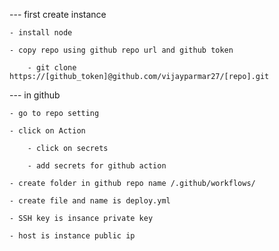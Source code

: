 
--- first create instance 

    - install node

    - copy repo using github repo url and github token

        - git clone https://[github_token]@github.com/vijayparmar27/[repo].git

--- in github

    - go to repo setting

    - click on Action 
    
        - click on secrets

        - add secrets for github action

    - create folder in github repo name /.github/workflows/

    - create file and name is deploy.yml

    - SSH key is insance private key

    - host is instance public ip

